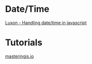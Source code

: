 []()

# Date/Time
[Luxon - Handling date/time in javascript](https://moment.github.io/luxon/#/tour)

# Tutorials
[masteringjs.io](https://masteringjs.io/tutorials/mongoose/query-was-already-executed)